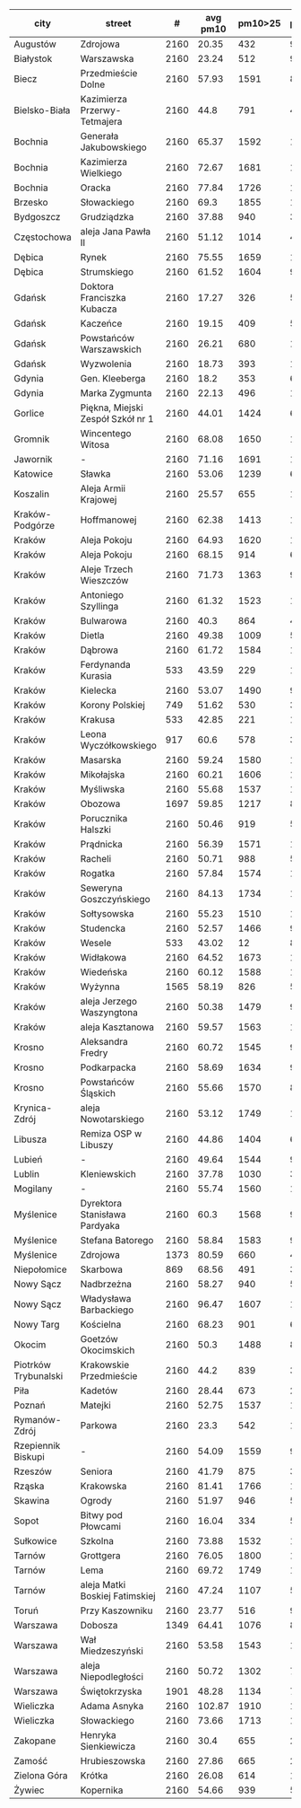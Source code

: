 city|street|#|avg pm10|pm10>25|pm10>50|pm10>100|pm10>200|pm10>300|pm10>400|data file
---|---|---|---|---|---|---|---|---|---|---
Augustów|Zdrojowa|2160|20.35|432|99|10|1|-|-|2019.q1
Białystok|Warszawska|2160|23.24|512|96|16|4|2|1|2019.q1
Biecz|Przedmieście Dolne|2160|57.93|1591|881|333|51|6|-|2019.q1
Bielsko-Biała|Kazimierza Przerwy-Tetmajera|2160|44.8|791|406|109|28|6|1|2019.q1
Bochnia|Generała Jakubowskiego|2160|65.37|1592|1073|358|107|15|3|2019.q1
Bochnia|Kazimierza Wielkiego|2160|72.67|1681|1175|454|115|19|4|2019.q1
Bochnia|Oracka|2160|77.84|1726|1235|457|150|44|15|2019.q1
Brzesko|Słowackiego|2160|69.3|1855|1199|410|90|17|-|2019.q1
Bydgoszcz|Grudziądzka|2160|37.88|940|334|42|1|-|-|2019.q1
Częstochowa|aleja Jana Pawła II|2160|51.12|1014|488|144|40|6|-|2019.q1
Dębica|Rynek|2160|75.55|1659|1145|354|124|60|40|2019.q1
Dębica|Strumskiego|2160|61.52|1604|964|278|94|39|18|2019.q1
Gdańsk|Doktora Franciszka Kubacza|2160|17.27|326|56|1|-|-|-|2019.q1
Gdańsk|Kaczeńce|2160|19.15|409|59|-|-|-|-|2019.q1
Gdańsk|Powstańców Warszawskich|2160|26.21|680|165|6|-|-|-|2019.q1
Gdańsk|Wyzwolenia|2160|18.73|393|122|8|-|-|-|2019.q1
Gdynia|Gen. Kleeberga|2160|18.2|353|68|6|-|-|-|2019.q1
Gdynia|Marka Zygmunta|2160|22.13|496|124|4|-|-|-|2019.q1
Gorlice|Piękna, Miejski Zespół Szkół nr 1|2160|44.01|1424|643|160|24|1|-|2019.q1
Gromnik|Wincentego Witosa|2160|68.08|1650|1135|414|100|34|6|2019.q1
Jawornik|-|2160|71.16|1691|1198|408|125|44|1|2019.q1
Katowice|Sławka|2160|53.06|1239|665|169|2|-|-|2019.q1
Koszalin|Aleja Armii Krajowej|2160|25.57|655|113|-|-|-|-|2019.q1
Kraków-Podgórze|Hoffmanowej|2160|62.38|1413|1024|340|35|-|-|2019.q1
Kraków|Aleja Pokoju|2160|64.93|1620|1178|466|25|-|-|2019.q1
Kraków|Aleja Pokoju|2160|68.15|914|659|201|-|-|-|2019.q1
Kraków|Aleje Trzech Wieszczów|2160|71.73|1363|962|376|14|-|-|2019.q1
Kraków|Antoniego Szyllinga|2160|61.32|1523|1064|432|17|-|-|2019.q1
Kraków|Bulwarowa|2160|40.3|864|406|106|-|-|-|2019.q1
Kraków|Dietla|2160|49.38|1009|563|160|4|2|-|2019.q1
Kraków|Dąbrowa|2160|61.72|1584|1068|366|46|5|-|2019.q1
Kraków|Ferdynanda Kurasia|533|43.59|229|135|25|-|-|-|2019.q1
Kraków|Kielecka|2160|53.07|1490|978|313|1|-|-|2019.q1
Kraków|Korony Polskiej|749|51.62|530|325|93|-|-|-|2019.q1
Kraków|Krakusa|533|42.85|221|113|27|2|-|-|2019.q1
Kraków|Leona Wyczółkowskiego|917|60.6|578|393|146|4|-|-|2019.q1
Kraków|Masarska|2160|59.24|1580|1102|325|12|-|-|2019.q1
Kraków|Mikołajska|2160|60.21|1606|1072|324|6|-|-|2019.q1
Kraków|Myśliwska|2160|55.68|1537|1038|303|4|-|-|2019.q1
Kraków|Obozowa|1697|59.85|1217|831|303|16|-|-|2019.q1
Kraków|Porucznika Halszki|2160|50.46|919|553|195|9|-|-|2019.q1
Kraków|Prądnicka|2160|56.39|1571|1071|319|1|-|-|2019.q1
Kraków|Racheli|2160|50.71|988|576|192|3|-|-|2019.q1
Kraków|Rogatka|2160|57.84|1574|1070|320|11|-|-|2019.q1
Kraków|Seweryna Goszczyńskiego|2160|84.13|1734|1303|610|182|51|5|2019.q1
Kraków|Sołtysowska|2160|55.23|1510|1064|303|-|-|-|2019.q1
Kraków|Studencka|2160|52.57|1466|956|312|-|-|-|2019.q1
Kraków|Wesele|533|43.02|12|8|-|-|-|-|2019.q1
Kraków|Widłakowa|2160|64.52|1673|1202|399|35|2|-|2019.q1
Kraków|Wiedeńska|2160|60.12|1588|1116|377|11|-|-|2019.q1
Kraków|Wyżynna|1565|58.19|826|541|140|1|-|-|2019.q1
Kraków|aleja Jerzego Waszyngtona|2160|50.38|1479|927|239|1|-|-|2019.q1
Kraków|aleja Kasztanowa|2160|59.57|1563|1057|352|11|-|-|2019.q1
Krosno|Aleksandra Fredry|2160|60.72|1545|948|360|73|16|1|2019.q1
Krosno|Podkarpacka|2160|58.69|1634|959|294|59|19|3|2019.q1
Krosno|Powstańców Śląskich|2160|55.66|1570|823|286|55|16|1|2019.q1
Krynica-Zdrój|aleja Nowotarskiego|2160|53.12|1749|1101|150|-|-|-|2019.q1
Libusza|Remiza OSP w Libuszy|2160|44.86|1404|637|213|9|-|-|2019.q1
Lubień|-|2160|49.64|1544|991|132|-|-|-|2019.q1
Lublin|Kleniewskich|2160|37.78|1030|380|39|3|2|-|2019.q1
Mogilany|-|2160|55.74|1560|1023|219|44|7|-|2019.q1
Myślenice|Dyrektora Stanisława Pardyaka|2160|60.3|1568|968|294|83|30|4|2019.q1
Myślenice|Stefana Batorego|2160|58.84|1583|971|289|65|16|-|2019.q1
Myślenice|Zdrojowa|1373|80.59|660|469|218|88|20|2|2019.q1
Niepołomice|Skarbowa|869|68.56|491|350|152|20|-|-|2019.q1
Nowy Sącz|Nadbrzeżna|2160|58.27|940|559|264|41|1|-|2019.q1
Nowy Sącz|Władysława Barbackiego|2160|96.47|1607|1104|656|331|133|63|2019.q1
Nowy Targ|Kościelna|2160|68.23|901|612|337|107|29|2|2019.q1
Okocim|Goetzów Okocimskich|2160|50.3|1488|890|168|7|-|-|2019.q1
Piotrków Trybunalski|Krakowskie Przedmieście|2160|44.2|839|352|107|21|4|-|2019.q1
Piła|Kadetów|2160|28.44|673|229|35|4|-|-|2019.q1
Poznań|Matejki|2160|52.75|1537|1003|241|11|1|-|2019.q1
Rymanów-Zdrój|Parkowa|2160|23.3|542|109|11|-|-|-|2019.q1
Rzepiennik Biskupi|-|2160|54.09|1559|952|233|37|2|-|2019.q1
Rzeszów|Seniora|2160|41.79|875|363|93|22|2|-|2019.q1
Rząska|Krakowska|2160|81.41|1766|1292|605|162|29|1|2019.q1
Skawina|Ogrody|2160|51.97|946|574|186|2|-|-|2019.q1
Sopot|Bitwy pod Płowcami|2160|16.04|334|57|1|-|-|-|2019.q1
Sułkowice|Szkolna|2160|73.88|1532|1019|432|191|70|18|2019.q1
Tarnów|Grottgera|2160|76.05|1800|1281|430|116|43|9|2019.q1
Tarnów|Lema|2160|69.72|1749|1214|399|85|18|1|2019.q1
Tarnów|aleja Matki Boskiej Fatimskiej|2160|47.24|1107|507|144|23|1|-|2019.q1
Toruń|Przy Kaszowniku|2160|23.77|516|99|5|-|-|-|2019.q1
Warszawa|Dobosza|1349|64.41|1076|838|211|-|-|-|2019.q1
Warszawa|Wał Miedzeszyński|2160|53.58|1543|1011|211|20|6|1|2019.q1
Warszawa|aleja Niepodległości|2160|50.72|1302|708|96|2|-|-|2019.q1
Warszawa|Świętokrzyska|1901|48.28|1134|781|44|-|-|-|2019.q1
Wieliczka|Adama Asnyka|2160|102.87|1910|1538|682|232|109|59|2019.q1
Wieliczka|Słowackiego|2160|73.66|1713|1219|444|129|43|6|2019.q1
Zakopane|Henryka Sienkiewicza|2160|30.4|655|274|46|1|-|-|2019.q1
Zamość|Hrubieszowska|2160|27.86|665|206|28|1|1|-|2019.q1
Zielona Góra|Krótka|2160|26.08|614|164|13|-|-|-|2019.q1
Żywiec|Kopernika|2160|54.66|939|566|258|46|13|4|2019.q1
